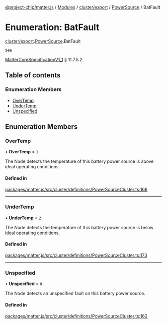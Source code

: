 [@project-chip/matter.js](../README.md) / [Modules](../modules.md) / [cluster/export](../modules/cluster_export.md) / [PowerSource](../modules/cluster_export.PowerSource.md) / BatFault

# Enumeration: BatFault

[cluster/export](../modules/cluster_export.md).[PowerSource](../modules/cluster_export.PowerSource.md).BatFault

**`See`**

[MatterCoreSpecificationV1_1](../interfaces/spec_export.MatterCoreSpecificationV1_1.md) § 11.7.5.2

## Table of contents

### Enumeration Members

- [OverTemp](cluster_export.PowerSource.BatFault.md#overtemp)
- [UnderTemp](cluster_export.PowerSource.BatFault.md#undertemp)
- [Unspecified](cluster_export.PowerSource.BatFault.md#unspecified)

## Enumeration Members

### OverTemp

• **OverTemp** = ``1``

The Node detects the temperature of this battery power source is above ideal operating conditions.

#### Defined in

[packages/matter.js/src/cluster/definitions/PowerSourceCluster.ts:168](https://github.com/project-chip/matter.js/blob/dfd1dc35/packages/matter.js/src/cluster/definitions/PowerSourceCluster.ts#L168)

___

### UnderTemp

• **UnderTemp** = ``2``

The Node detects the temperature of this battery power source is below ideal operating conditions.

#### Defined in

[packages/matter.js/src/cluster/definitions/PowerSourceCluster.ts:173](https://github.com/project-chip/matter.js/blob/dfd1dc35/packages/matter.js/src/cluster/definitions/PowerSourceCluster.ts#L173)

___

### Unspecified

• **Unspecified** = ``0``

The Node detects an unspecified fault on this battery power source.

#### Defined in

[packages/matter.js/src/cluster/definitions/PowerSourceCluster.ts:163](https://github.com/project-chip/matter.js/blob/dfd1dc35/packages/matter.js/src/cluster/definitions/PowerSourceCluster.ts#L163)
